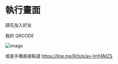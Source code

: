 # 執行畫面
請先加入好友

我的 QRCODE

![image](https://qr-official.line.me/M/av-ImY4MZS.png)

或是手機直接點選 https://line.me/R/ti/p/av-ImY4MZS
